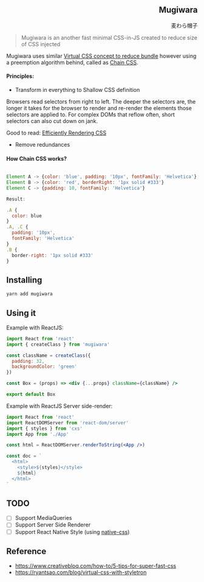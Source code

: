 <h2 dir='rtl' align='right'>Mugiwara</h2>
<p dir='rtl' align='right'>麦わら帽子</p>

> Mugiwara is an another fast minimal CSS-in-JS created to reduce size of CSS injected

Mugiwara uses similar [Virtual CSS concept to reduce bundle](https://ryantsao.com/blog/virtual-css-with-styletron) however using a preemption algorithm behind, called as [Chain CSS](#how-chain-css-works).

#### Principles:

- Transform in everything to Shallow CSS definition

Browsers read selectors from right to left. The deeper the selectors are, the longer it takes for the browser to render and re-render the elements those selectors are applied to. For complex DOMs that reflow often, short selectors can also cut down on jank. 

Good to read: [Efficiently Rendering CSS](https://css-tricks.com/efficiently-rendering-css/)

- Remove redundances

#### How Chain CSS works?

```jsx

Element A -> {color: 'blue', padding: '10px', fontFamily: 'Helvetica'}
Element B -> {color: 'red', borderRight: '1px solid #333'}
Element C -> {padding: 10, fontFamily: 'Helvetica'}

Result:

.A { 
  color: blue 
}
.A, .C { 
  padding: '10px', 
  fontFamily: 'Helvetica' 
}
.B { 
  border-right: '1px solid #333' 
}

````

## Installing

```bash
yarn add mugiwara
```

## Using it

Example with ReactJS:

```jsx
import React from 'react'
import { createClass } from 'mugiwara'

const className = createClass({
  padding: 32,
  backgroundColor: 'green'
})

const Box = (props) => <div {...props} className={className} />

export default Box
```

Example with ReactJS Server side-render:

```jsx
import React from 'react'
import ReactDOMServer from 'react-dom/server'
import { styles } from 'cxs'
import App from './App'

const html = ReactDOMServer.renderToString(<App />)

const doc = `
  <html>
    <style>${styles}</style>
    ${html}
  </html>
`
```

## TODO

- [ ] Support MediaQueries
- [ ] Support Server Side Renderer
- [ ] Support React Native Style (using [native-css](https://github.com/raphamorim/native-css))

## Reference

- https://www.creativebloq.com/how-to/5-tips-for-super-fast-css
- https://ryantsao.com/blog/virtual-css-with-styletron
